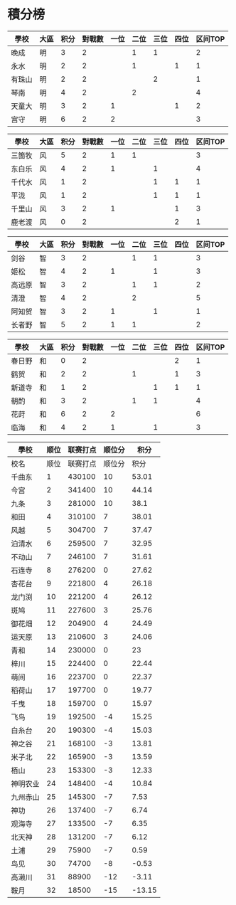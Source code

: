 # 積分榜

| 學校   | 大區 | 积分 | 對戰數 | 一位 | 二位 | 三位 | 四位 | 区间TOP |
| ------ | ---- | ---- | ------ | ---- | ---- | ---- | ---- | ------- |
| 晚成   | 明   | 3    | 2      |      | 1    | 1    |      | 2       |
| 永水   | 明   | 2    | 2      |      |1     |      | 1    | 1       |
| 有珠山 | 明   | 2    | 2      |      |      | 2    |      | 1       |
| 琴南   | 明   | 4    | 2      |      | 2    |      |      | 4       |
| 天童大 | 明   | 3    | 2      | 1     |      |      |  1   | 2       |
| 宫守   | 明   | 6    | 2      | 2    |      |      |      | 3       |

| 學校   | 大區 | 积分 | 對戰數 | 一位 | 二位 | 三位 | 四位 | 区间TOP |
| ------ | ---- | ---- | ------ | ---- | ---- | ---- | ---- | ------- |
| 三箇牧 | 风   | 5    | 2      | 1    |1     |      |      | 3       |
| 东白乐 | 风   | 4    | 2      | 1    |      | 1    |      | 4       |
| 千代水 | 风   | 1    | 2      |      |      | 1    | 1    | 1       |
| 平泷   | 风   | 1    | 2      |      |      |1     | 1    | 1       |
| 千里山 | 风   | 3    | 2      | 1    |      |      | 1    | 3       |
| 鹿老渡 | 风   | 0    | 2      |      |      |      | 2    | 1       |

| 學校   | 大區 | 积分 | 對戰數 | 一位 | 二位 | 三位 | 四位 | 区间TOP |
| ------ | ---- | ---- | ------ | ---- | ---- | ---- | ---- | ------- |
| 剑谷   | 智   | 3    | 2      |      | 1    | 1    |      | 3       |
| 姬松   | 智   | 4    | 2      | 1    |      | 1    |      | 3       |
| 高远原 | 智   | 3    | 2      |      | 1    | 1    |      | 2       |
| 清澄   | 智   | 4    | 2      |      | 2    |      |      | 5       |
| 阿知贺 | 智   | 3    | 2      | 1    |      | 1    |      | 1       |
| 长者野 | 智   | 5    | 2      | 1    | 1    |      |      |2       |

| 學校   | 大區 | 积分 | 對戰數 | 一位 | 二位 | 三位 | 四位 | 区间TOP |
| ------ | ---- | ---- | ------ | ---- | ---- | ---- | ---- | ------- |
| 春日野 | 和   | 0    | 2      |      |      |      | 2   | 1       |
| 鹤贺   | 和   | 2    | 2      |      | 1    |      | 1    | 3       |
| 新道寺 | 和   | 1    | 2      |      |      |1     | 1    | 1       |
| 朝酌   | 和   | 3    | 2      |      | 1    |1     |      | 4       |
| 花莳   | 和   | 6    | 2      | 2    |      |      |      | 6       |
| 临海   | 和   | 4    | 2      | 1    |      | 1    |      | 3       |

| 學校     | 顺位 | 联赛打点 | 顺位分 | 积分   |
| -------- | ---- | -------- | ------ | ------ |
|	校名	|	顺位	|	联赛打点	|	顺位分	|	积分	|
|	千曲东	|	1	|	430100	|	10	|	53.01	|
|	今宫	|	2	|	341400	|	10	|	44.14	|
|	九条	|	3	|	281000	|	10	|	38.1	|
|	和田	|	4	|	310100	|	7	|	38.01	|
|	风越	|	5	|	304700	|	7	|	37.47	|
|	泊清水	|	6	|	259500	|	7	|	32.95	|
|	不动山	|	7	|	246100	|	7	|	31.61	|
|	石连寺	|	8	|	276200	|	0	|	27.62	|
|	杏花台	|	9	|	221800	|	4	|	26.18	|
|	龙门渕	|	10	|	221200	|	4	|	26.12	|
|	斑鸠	|	11	|	227600	|	3	|	25.76	|
|	御花畑	|	12	|	204900	|	4	|	24.49	|
|	运天原	|	13	|	210600	|	3	|	24.06	|
|	青和	|	14	|	230000	|	0	|	23	|
|	梓川	|	15	|	224400	|	0	|	22.44	|
|	萌间	|	16	|	223700	|	0	|	22.37	|
|	稻荷山	|	17	|	197700	|	0	|	19.77	|
|	千曳	|	18	|	159700	|	0	|	15.97	|
|	飞鸟	|	19	|	192500	|	-4	|	15.25	|
|	白糸台	|	20	|	190300	|	-4	|	15.03	|
|	神之谷	|	21	|	168100	|	-3	|	13.81	|
|	米子北	|	22	|	165900	|	-3	|	13.59	|
|	栢山	|	23	|	153300	|	-3	|	12.33	|
|	神明农业	|	24	|	148400	|	-4	|	10.84	|
|	九州赤山	|	25	|	145300	|	-7	|	7.53	|
|	神功	|	26	|	137400	|	-7	|	6.74	|
|	观海寺	|	27	|	133500	|	-7	|	6.35	|
|	北天神	|	28	|	131200	|	-7	|	6.12	|
|	土浦	|	29	|	75900	|	-7	|	0.59	|
|	鸟见	|	30	|	74700	|	-8	|	-0.53	|
|	高濑川	|	31	|	88900	|	-12	|	-3.11	|
|	鞍月	|	32	|	18500	|	-15	|	-13.15	|

 
